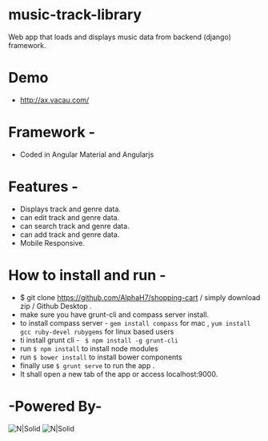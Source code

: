# music-track-library

Web app that loads and displays music data from backend (django) framework.

# Demo

  - http://ax.vacau.com/

# Framework -

  - Coded in Angular Material and Angularjs

# Features -

  - Displays track and genre data.
  - can edit track and genre data.
  - can search track and genre data.
  - can add track and genre data.
  - Mobile Responsive. 

# How to install and run -
  - $ git clone https://github.com/AlphaH7/shopping-cart / simply download zip / Github Desktop .
  - make sure you have grunt-cli and compass server install.
  - to install compass server - ``` gem install compass ``` for mac , ``` yum install gcc ruby-devel rubygems ``` for linux based users
  - ti install grunt cli - ```  $ npm install -g grunt-cli ```
  - run ``` $ npm install ``` to install node modules
  - run ``` $ bower install ``` to install bower components
  - finally use  ``` $ grunt serve ``` to run the app .
  - It shall open a new tab of the app or access localhost:9000.

# -Powered By-
![N|Solid](http://www.nodejsconnect.com/sites/default/files/nodejsconnect-icon-angularjs.jpg )
![N|Solid](https://seeklogo.com/images/G/grunt-logo-E890D57A06-seeklogo.com.png)
